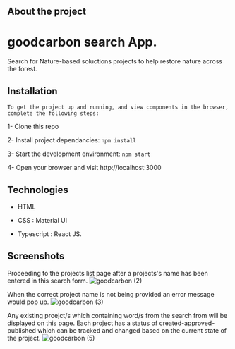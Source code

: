 ## About the project

# goodcarbon search App.

Search for Nature-based soluctions projects to help restore nature across the forest.

## Installation

`To get the project up and running, and view components in the browser, complete the following steps:`

1- Clone this repo

2- Install project dependancies: `npm install`

3- Start the development environment: `npm start`

4- Open your browser and visit http://localhost:3000


## Technologies

- HTML

- CSS : Material UI

- Typescript : React JS.

## Screenshots

Proceeding to the projects list page after a projects's name has been entered in this search form.
![goodcarbon (2)](https://user-images.githubusercontent.com/17381734/201226290-85b8721a-90f0-4d27-afe2-77aca229eed0.png)

When the correct project name is not being provided an error message would pop up.
![goodcarbon (3)](https://user-images.githubusercontent.com/17381734/201278162-c42473d2-71bd-4386-8a1a-dd6a27176924.png)

Any existing proejct/s which containing word/s from the search from will be displayed on this page.
Each project has a status of created-approved-published which can be tracked and changed based on the current state of the project.
![goodcarbon (5)](https://user-images.githubusercontent.com/17381734/201280463-3353fb2f-9034-43ea-a5f7-8a93018432ca.png)



